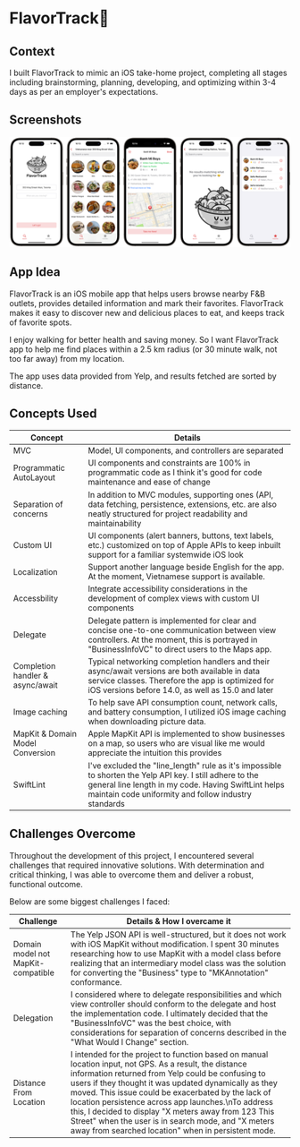 # FlavorTrack🍜

## Context
I built FlavorTrack to mimic an iOS take-home project, completing all stages including brainstorming, planning, developing, and optimizing within 3-4 days as per an employer's expectations.

## Screenshots
![screenshot](screenshots/screenshot.png)

## App Idea
FlavorTrack is an iOS mobile app that helps users browse nearby F&B outlets, provides detailed information and mark their favorites. FlavorTrack makes it easy to discover new and delicious places to eat, and keeps track of favorite spots.

I enjoy walking for better health and saving money. So I want FlavorTrack app to help me find places within a 2.5 km radius (or 30 minute walk, not too far away) from my location.

The app uses data provided from Yelp, and results fetched are sorted by distance.

## Concepts Used
<table>
    <thead>
        <tr>
            <th>Concept</th>
            <th>Details</th>
        </tr>
    </thead>
    <tbody>
        <tr>
            <td>MVC</td>
            <td>Model, UI components, and controllers are separated</td>
        </tr>
        <tr>
            <td>Programmatic AutoLayout</td>
            <td>UI components and constraints are 100% in programmatic code as I think it's good for code maintenance and ease of change</td>
        </tr>
        <tr>
            <td>Separation of concerns</td>
            <td>In addition to MVC modules, supporting ones (API, data fetching, persistence, extensions, etc. are also neatly structured for project readability and maintainability</td>
        </tr>
        <tr>
            <td>Custom UI</td>
            <td>UI components (alert banners, buttons, text labels, etc.) customized on top of Apple APIs to keep inbuilt support for a familiar systemwide iOS look</td>
        </tr>
		<tr>
            <td>Localization</td>
            <td>Support another language beside English for the app. At the moment, Vietnamese support is available.</td>
        </tr>
        <tr>
            <td>Accessbility</td>
            <td>Integrate accessibility considerations in the development of complex views with custom UI components</td>
        </tr>
        <tr>
            <td>Delegate</td>
            <td>Delegate pattern is implemented for clear and concise one-to-one communication between view controllers. At the moment, this is portrayed in "BusinessInfoVC" to direct users to the Maps app.</td>
        </tr>
        <tr>
            <td>Completion handler & async/await</td>
            <td>Typical networking completion handlers and their async/await versions are both available in data service classes. Therefore the app is optimized for iOS versions before 14.0, as well as 15.0 and later</td>
        </tr>
        <tr>
            <td>Image caching</td>
            <td>To help save API consumption count, network calls, and battery consumption, I utilized iOS image caching when downloading picture data.</td>
        </tr>
        <tr>
            <td>MapKit & Domain Model Conversion</td>
            <td>Apple MapKit API is implemented to show businesses on a map, so users who are visual like me would appreciate the intuition this provides</td>
        </tr>
		<tr>
            <td>SwiftLint</td>
            <td>I've excluded the "line_length" rule as it's impossible to shorten the Yelp API key. I still adhere to the general line length in my code. Having SwiftLint helps maintain code uniformity and follow industry standards</td>
        </tr>
    </tbody>
</table>

## Challenges Overcome
Throughout the development of this project, I encountered several challenges that required innovative solutions. With determination and critical thinking, I was able to overcome them and deliver a robust, functional outcome.

Below are some biggest challenges I faced:
<table>
    <thead>
        <tr>
            <th>Challenge</th>
            <th>Details & How I overcame it</th>
        </tr>
    </thead>
    <tbody>
        <tr>
            <td>Domain model not MapKit-compatible</td>
            <td>The Yelp JSON API is well-structured, but it does not work with iOS MapKit without modification. I spent 30 minutes researching how to use MapKit with a model class before realizing that an intermediary model class was the solution for converting the "Business" type to "MKAnnotation" conformance.</td>
        </tr>
        <tr>
            <td>Delegation</td>
            <td>I considered where to delegate responsibilities and which view controller should conform to the delegate and host the implementation code. I ultimately decided that the "BusinessInfoVC" was the best choice, with considerations for separation of concerns described in the "What Would I Change" section.</td>
        </tr>
        <tr>
            <td>Distance From Location</td>
            <td>I intended for the project to function based on manual location input, not GPS. As a result, the distance information returned from Yelp could be confusing to users if they thought it was updated dynamically as they moved. This issue could be exacerbated by the lack of location persistence across app launches.\nTo address this, I decided to display "X meters away from 123 This Street" when the user is in search mode, and "X meters away from searched location" when in persistent mode.</td>
        </tr>
    </tbody>
</table>
